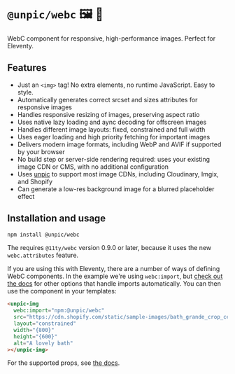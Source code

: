 # `@unpic/webc` 🖼 📐

WebC component for responsive, high-performance images. Perfect for Eleventy.

## Features

- Just an `<img>` tag! No extra elements, no runtime JavaScript. Easy to style.
- Automatically generates correct srcset and sizes attributes for responsive
  images
- Handles responsive resizing of images, preserving aspect ratio
- Uses native lazy loading and aync decoding for offscreen images
- Handles different image layouts: fixed, constrained and full width
- Uses eager loading and high priority fetching for important images
- Delivers modern image formats, including WebP and AVIF if supported by your
  browser
- No build step or server-side rendering required: uses your existing image CDN
  or CMS, with no additional configuration
- Uses [unpic](https://github.com/ascorbic/unpic) to support most image CDNs,
  including Cloudinary, Imgix, and Shopify
- Can generate a low-res background image for a blurred placeholder effect

## Installation and usage

```bash
npm install @unpic/webc
```

The requires `@11ty/webc` version 0.9.0 or later, because it uses the new
`webc.attributes` feature.

If you are using this with Eleventy, there are a number of ways of defining WebC
components. In the example we're using `webc:import`, but
[check out the docs](https://www.11ty.dev/docs/languages/webc/#defining-components)
for other options that handle imports automatically. You can then use the
component in your templates:

```html
<unpic-img
  webc:import="npm:@unpic/webc"
  src="https://cdn.shopify.com/static/sample-images/bath_grande_crop_center.jpeg"
  layout="constrained"
  width="{800}"
  height="{600}"
  alt="A lovely bath"
></unpic-img>
```

For the supported props, see [the docs](https://unpic.pics/img/webc).
